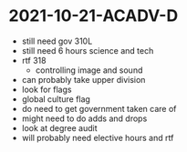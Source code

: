 # 2021-10-21-ACADV-D
- still need gov 310L
- still need 6 hours science and tech
- rtf 318
  - controlling image and sound 
- can probably take upper division 
- look for flags
- global culture flag
- do need to get government taken care of
- might need to do adds and drops
- look at degree audit
- will probably need elective hours and rtf 

